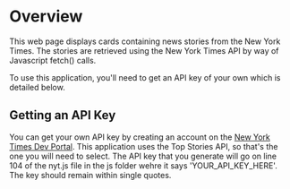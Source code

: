 # Overview

This web page displays cards containing news stories from the New York Times. The stories are retrieved using the New York Times API by way of Javascript fetch() calls.

To use this application, you'll need to get an API key of your own which is detailed below.

## Getting an API Key

You can get your own API key by creating an account on the [New York Times Dev Portal](https://developer.nytimes.com/get-started). This application uses the Top Stories API, so that's the one you will need to select. The API key that you generate will go on line 104 of the nyt.js file in the js folder wehre it says 'YOUR_API_KEY_HERE'. The key should remain within single quotes.
